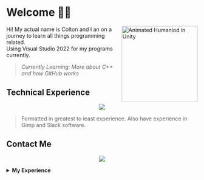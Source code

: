 # Welcome 👋🏻
<img align="right"  alt="Animated Humaniod in Unity" src="https://user-images.githubusercontent.com/116427900/202845982-028143e0-a5fa-45de-9077-ba4b37653b40.gif" width = "200px">

Hi! My actual name is Colton and I an on a journey to learn all things programming related.<br>
Using Visual Studio 2022 for my programs currently.
> *Currently Learning: More about C++ and how GitHub works*

## Technical Experience
<p align="center">
  <a href="https://skillicons.dev">
    <img src="https://skillicons.dev/icons?i=visualstudio,cpp,cs,c,git,github,unity,blender,py,html,markdown,lua" />
  </a>
</p>


> Formatted in greatest to least experience. Also have experience in Gimp and Slack software.

## Contact Me
<p align="center">
  <a href="https://skillicons.dev">
    <a href="https://www.linkedin.com/in/colton-higgins-a62b04227"><img src="https://skillicons.dev/icons?i=linkedin" />
  </a>
</p>
<details>
  <summary><b>My Experience</b></summary>
I started programming as a hobby in highschool using Unity and C# using Visual Studio. I eventually was able to take some web design and Python programming classes in highschool, allowing me to learn about HTML, JavaScript, Python, and Python's turtle graphics library.<br>
I continued using C# with Unity as a hobby entering college and took a C programming course, in where we mainly used C++. Since then, I've continued to use C# in Unity and have started to create personal projects in C++ to expand\display my knowledge.
</details>
  
<!---
Dead245/Dead245 is a ✨ special ✨ repository because its `README.md` (this file) appears on your GitHub profile.
You can click the Preview link to take a look at your changes.
--->
